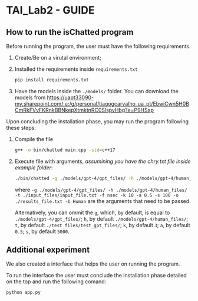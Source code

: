 # TAI_Lab2 - GUIDE

## How to run the isChatted program

Before running the program, the user must have the following requirements.

1. Create/Be on a virutal environment;

2. Installed the requirements inside `requirements.txt`

    ```bash
    pip install requirements.txt
    ```

3. Have the models inside the `./models/` folder. You can download the models from https://uapt33090-my.sharepoint.com/:u:/g/personal/tiagogcarvalho_ua_pt/EbwiCwn5H0BCmRkFVvFKRnkBBNkepXtmktnRC0SlspvHbg?e=P9HSap


Upon concluding the installation phase, you may run the program following these steps:

1. Compile the file

    ```bash
    g++ -o bin/chatted main.cpp -std=c++17
    ```

2. Execute file with arguments, *assumining you have the chry.txt file inside example folder*:

    ```bash
    ./bin/chatted -g ./models/gpt-4/gpt_files/ -h ./models/gpt-4/human_files/ -t ./input_files/input_file.txt -f nsec -k 10 -a 0.5 -s 100 -o ./results_file.txt -b Human
    ```

    where `-g ./models/gpt-4/gpt_files/ -h ./models/gpt-4/human_files/ -t ./input_files/input_file.txt -f nsec -k 10 -a 0.5 -s 100 -o ./results_file.txt -b Human` are the arguments that need to be passed.

    Alternatively, you can ommit the `g`, which, by default, is equal to `./models/gpt-4/gpt_files/`; `h`, by default `./models/gpt-4/human_files/`; `t`, by default `./test_files/test_gpt_files/`; `k`, by default `3`; `a`, by default `0.5`; `s`, by default `5000`.

## Additional experiment

We also created a interface that helps the user on running the program.

To run the interface the user must conclude the installation phase detailed on the top and run the following comand:

```bash
python app.py
```
